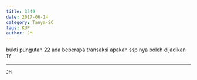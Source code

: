 ```yaml
---
title: 3549
date: 2017-06-14
category: Tanya-SC
tags: KUP
author: JM
---
```


bukti pungutan 22 ada beberapa transaksi apakah ssp nya boleh dijadikan 1?

---



`JM`
